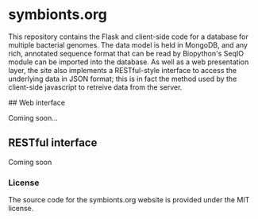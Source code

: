 # symbionts.org

This repository contains the Flask and client-side code for a database for multiple bacterial
genomes.  The data model is held in MongoDB, and any rich, annotated sequence format that can
be read by Biopython's SeqIO module can be imported into the database.  As well as a web
presentation layer, the site also implements a RESTful-style interface to access the underlying
data in JSON format; this is in fact the method used by the client-side javascript to retreive 
data from the server.

## Web interface

Coming soon...

## RESTful interface

Coming soon

### License

The source code for the symbionts.org website is provided under the MIT license.
